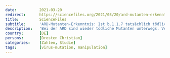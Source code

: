 ```yaml
---
date:          2021-03-20
redirect:      https://sciencefiles.org/2021/03/20/ard-mutanten-erkenntnis-ist-b-1-1-7-tatsachlich-todlicher-drosten-versteht-nichts-von-statistik/
title:         ScienceFiles
subtitle:      'ARD-Mutanten-Erkenntnis: Ist b.1.1.7 tatsächlich tödlicher? Drosten versteht nichts von Statistik'
description:   'Bei der ARD sind wieder tödliche Mutanten unterwegs. Vermutlich Killer Klowns from Outer Space. Tatsächlich geht es bei der ARD um Mutationen, nicht um Mutanten, aber die Faktenfinder der ARD kennen offenkundig den Unterschied nicht. Aber sie haben sich modernisiert. Sie berichten seit kurzem über wissenschaftliche Studien, natürlich nur wenn die Ergebnisse zu dem passen,…'
country:       [DE]
persons:       [Drosten Christian]
categories:    [Zahlen, Studie]
tags:          [virus-mutation, manipulation]
---
```

